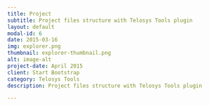```yaml
---
title: Project
subtitle: Project files structure with Telosys Tools plugin
layout: default
modal-id: 6
date: 2015-03-16
img: explorer.png
thumbnail: explorer-thumbnail.png
alt: image-alt
project-date: April 2015
client: Start Bootstrap
category: Telosys Tools
description: Project files structure with Telosys Tools plugin

---
```


